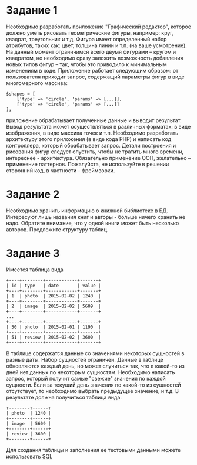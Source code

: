 Задание 1
=======

Необходимо разработать приложение "Графический редактор", которое должно уметь рисовать геометрические фигуры, например: круг, квадрат, треугольник и т.д. Фигура имеет определенный набор атрибутов, таких как: цвет, толщина линии и т.п. (на ваше усмотрение). На данный момент ограничимся всего двумя фигурами – кругом и квадратом, но необходимо 
сразу заложить возможность добавления новых типов фигур – так, чтобы это приводило к минимальным изменениям в коде. Приложение работает следующим образом:  от пользователя приходит запрос, содержащий параметры фигур в виде многомерного массива: 

```
$shapes = [ 
    ['type' => 'circle', 'params' => [...]],
    ['type' => 'circle', 'params' => [...]]
];
```

приложение обрабатывает полученные данные и выводит результат. Вывод результата может осуществляться в различных форматах: в виде изображения, в виде массива точек и т.п.
Необходимо разработать архитектуру этого приложения (в виде кода PHP) и написать код контроллера, который обрабатывает запрос. Детали построения и рисования фигур следует опустить, чтобы не тратить много времени, интереснее - архитектура. Обязательно применение ООП, желательно – применение паттернов. Пожалуйста, не используйте в решении сторонний код, в частности - фреймворки.

Задание 2
=======
Необходимо хранить информацию о книжной библиотеке в БД. Интересуют лишь названия книг и авторы - больше ничего хранить не надо. Обратите внимание, что у одной книги может быть несколько авторов. Предложите структуру таблиц.

Задание 3
=======
Имеется таблица вида

```
+----+--------+------------+-------+
| id | type   | date       | value |
+----+--------+------------+-------+
| 1  | photo  | 2015-02-02 | 1240  |
+----+--------+------------+-------+
| 2  | image  | 2015-02-02 | 5609  |
+----+--------+------------+-------+
...
+----+--------+------------+-------+
| 50 | photo  | 2015-02-01 | 1190  |
+----+--------+------------+-------+
| 51 | review | 2015-02-02 | 3600  |
+----+--------+------------+-------+
```

В таблице содержатся данные со значениями некоторых сущностей в разные даты. Набор сущностей ограничен. Данные в таблице обновляются каждый день, но может случиться так, что в какой-то из дней нет данных по некоторым сущностям. Необходимо написать запрос, который получит самые "свежие" значения по каждой сущности. Если за текущий день значения по какой-то из сущностей отсутствует, то необходимо выбрать предыдущее значение, и т.д. В результате должна получиться таблица вида:

```
+--------+------+
| photo  | 1240 |
+--------+------+
| image  | 5609 |
+--------+------+
| review | 3600 |
+--------+------+
```

Для создания таблицы и заполнения ее тестовыми данными можете использовать [SQL](https://github.com/Yell-Ru/php-test-task/blob/master/task2.sql)
